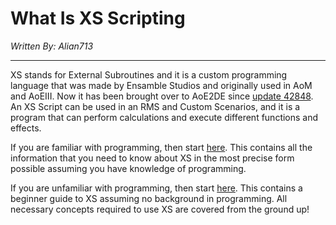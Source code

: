 # What Is XS Scripting

*Written By: Alian713*

---

XS stands for External Subroutines and it is a custom programming language that was made by Ensamble Studios and originally used in AoM and AoEIII. Now it has been brought over to AoE2DE since [update 42848](https://www.ageofempires.com/news/aoe2de-update-42848/). An XS Script can be used in an RMS and Custom Scenarios, and it is a program that can perform calculations and execute different functions and effects.

If you are familiar with programming, then start [here](./programmer). This contains all the information that you need to know about XS in the most precise form possible assuming you have knowledge of programming.

If you are unfamiliar with programming, then start [here](./beginner). This contains a beginner guide to XS assuming no background in programming. All necessary concepts required to use XS are covered from the ground up!